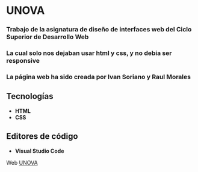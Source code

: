 # UNOVA

### Trabajo de la asignatura de diseño de interfaces web del Ciclo Superior de Desarrollo Web
### La cual solo nos dejaban usar html y css, y no debia ser responsive

### La página web ha sido creada por Ivan Soriano y Raul Morales

## Tecnologías

* **HTML**
* **CSS**

## Editores de código

* **Visual Studio Code**

Web 
[UNOVA](https://ivansoriano19.github.io/Unova/)
